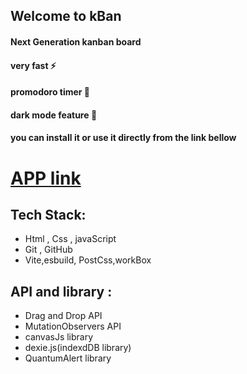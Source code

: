 ## Welcome to  kBan
#### Next Generation  kanban board 
#### very fast ⚡  
#### promodoro timer 🍅 
#### dark mode feature 🌙
#### you can install it or use it directly from the link bellow

# [APP link](https://truculent-tail.surge.sh/)

## Tech Stack:
- Html , Css , javaScript
- Git , GitHub
- Vite,esbuild, PostCss,workBox


## API and library :
- Drag and Drop API
- MutationObservers API
- canvasJs library
- dexie.js(indexdDB library)
- QuantumAlert library 


